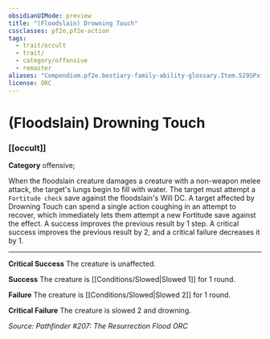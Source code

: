 ```yaml
---
obsidianUIMode: preview
title: "(Floodslain) Drowning Touch"
cssclasses: pf2e,pf2e-action
tags:
  - trait/occult
  - trait/
  - category/offensive
  - remaster
aliases: "Compendium.pf2e.bestiary-family-ability-glossary.Item.529SPxfajGnUO5Aw"
license: ORC
---
```

# (Floodslain) Drowning Touch

### [[occult]]

**Category** offensive; 




When the floodslain creature damages a creature with a non-weapon melee attack, the target's lungs begin to fill with water. The target must attempt a `Fortitude check` save against the floodslain's Will DC. A target affected by Drowning Touch can spend a single action coughing in an attempt to recover, which immediately lets them attempt a new Fortitude save against the effect. A success improves the previous result by 1 step. A critical success improves the previous result by 2, and a critical failure decreases it by 1.

* * *

**Critical Success** The creature is unaffected.

**Success** The creature is [[Conditions/Slowed|Slowed 1]] for 1 round.

**Failure** The creature is [[Conditions/Slowed|Slowed 2]] for 1 round.

**Critical Failure** The creature is slowed 2 and drowning.

*Source: Pathfinder #207: The Resurrection Flood*
*ORC*